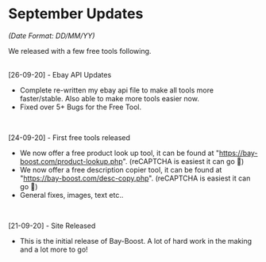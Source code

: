 # September Updates 
<i>(Date Format: DD/MM/YY)</i>

We released with a few free tools following.
<br><br>

[26-09-20] - Ebay API Updates
- Complete re-written my ebay api file to make all tools more faster/stable. Also able to make more tools easier now.
- Fixed over 5+ Bugs for the Free Tool.
<br>

[24-09-20] - First free tools released
- We now offer a free product look up tool, it can be found at "https://bay-boost.com/product-lookup.php". (reCAPTCHA is easiest it can go 💯)
- We now offer a free description copier tool, it can be found at "https://bay-boost.com/desc-copy.php". (reCAPTCHA is easiest it can go 💯)
- General fixes, images, text etc..
<br>

[21-09-20] - Site Released
- This is the initial release of Bay-Boost. A lot of hard work in the making and a lot more to go!
<br>

